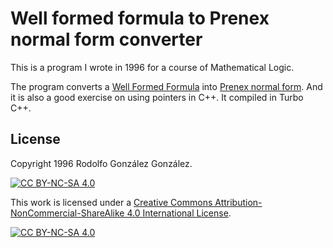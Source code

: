 # Well formed formula to Prenex normal form converter

This is a program I wrote in 1996 for a course of Mathematical Logic.

The program converts a [Well Formed Formula](https://en.wikipedia.org/wiki/Well-formed_formula) into [Prenex normal form](https://en.wikipedia.org/wiki/Prenex_normal_form). And it is also a good exercise on using pointers in C++. It compiled in Turbo C++.

## License

Copyright 1996 Rodolfo González González.

[![CC BY-NC-SA 4.0][cc-by-nc-sa-shield]][cc-by-nc-sa]

This work is licensed under a
[Creative Commons Attribution-NonCommercial-ShareAlike 4.0 International License][cc-by-nc-sa].

[![CC BY-NC-SA 4.0][cc-by-nc-sa-image]][cc-by-nc-sa]

[cc-by-nc-sa]: http://creativecommons.org/licenses/by-nc-sa/4.0/
[cc-by-nc-sa-image]: https://licensebuttons.net/l/by-nc-sa/4.0/88x31.png
[cc-by-nc-sa-shield]: https://img.shields.io/badge/License-CC%20BY--NC--SA%204.0-lightgrey.svg

